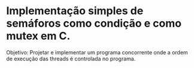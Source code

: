 # Implementação simples de semáforos como condição e como mutex em C.

Objetivo: Projetar e implementar um programa concorrente onde a ordem de execução das threads é controlada no programa.

